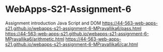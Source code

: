 # WebApps-S21-Assignment-6
Assignment introduction Java Script and DOM
<https://44-563-web-apps-s21.github.io/webapps-s21-assignment-6-MPravallika6/pass.html>
<https://44-563-web-apps-s21.github.io/webapps-s21-assignment-6-MPravallika6/arithmetic.html>
<https://44-563-web-apps-s21.github.io/webapps-s21-assignment-6-MPravallika6/car.html>
